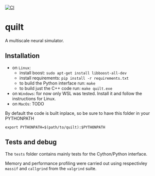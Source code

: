 [![CI](https://github.com/djanloo/quilt/actions/workflows/ci.yml/badge.svg)](https://github.com/djanloo/quilt/actions/workflows/ci.yml)

# quilt

A multiscale neural simulator.

## Installation
- on `Linux`:
  - install boost: ```sudo apt-get install libboost-all-dev```
  - install requirements: ```pip install -r requirements.txt```
  - to build the Python interface run: ```make```
  - to build just the C++ code run: ```make quilt.exe```
- on `Windows`: for now only WSL was tested. Install it and follow the instructions for Linux.
- on `MacOs`: TODO


By default the code is built inplace, so be sure to have this folder in your PYTHONPATH
```
export PYTHONPATH=$(path/to/quilt):$PYTHONPATH
```

## Tests and debug
The `tests` folder contains mainly tests for the Cython/Python interface.

Memory and performance profiling were carried out using respectivley `massif` and `callgrind` from the `valgrind` suite.
